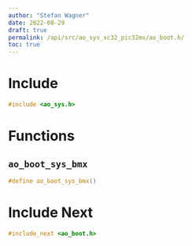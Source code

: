 ```yaml
---
author: "Stefan Wagner"
date: 2022-08-29
draft: true
permalink: /api/src/ao_sys_xc32_pic32mx/ao_boot.h/
toc: true
---
```


# Include

```c
#include <ao_sys.h>
```

# Functions

## `ao_boot_sys_bmx`

```c
#define ao_boot_sys_bmx()
```

# Include Next

```c
#include_next <ao_boot.h>
```
